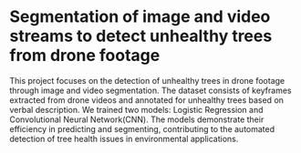# Segmentation of image and video streams to detect unhealthy trees from drone footage

This project focuses on the detection of unhealthy trees in drone footage through image and video segmentation. The dataset consists of keyframes extracted from drone videos and annotated for unhealthy trees based on verbal description. We trained two models: Logistic Regression and Convolutional Neural Network(CNN). The models demonstrate their efficiency in predicting and segmenting, contributing to the automated detection of tree health issues in environmental applications.
